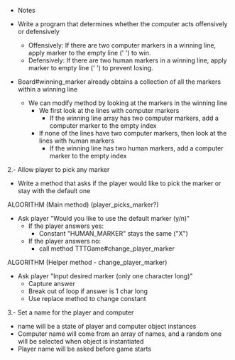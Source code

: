 
- Notes
- Write a program that determines whether the computer acts offensively or
  defensively
  - Offensively: If there are two computer markers in a winning line,
    apply marker to the empty line (' ') to win.
  - Defensively: If there are two human markers in a winning line, apply
    marker to empty line (' ') to prevent losing.

- Board#winning_marker already obtains a collection of all the markers
  within a winning line
  - We can modify method by looking at the markers in the winning line
    - We first look at the lines with computer markers
      - If the winning line array has two computer markers, add a computer
        marker to the empty index
    - If none of the lines have two computer markers, then look at the lines
      with human markers
      - If the winning line has two human markers, add a computer marker to
        the empty index

2.- Allow player to pick any marker
  - Write a method that asks if the player would like to pick the marker
    or stay with the default one

  ALGORITHM (Main method) (player_picks_marker?)
  - Ask player "Would you like to use the default marker (y/n)"
    - If the player answers yes:
      - Constant "HUMAN_MARKER" stays the same ("X")
    - If the player answers no:
      - call method TTTGame#change_player_marker

  ALGORITHM (Helper method - change_player_marker)
  - Ask player "Input desired marker (only one character long)"
    - Capture answer
    - Break out of loop if answer is 1 char long
    - Use replace method to change constant

3.- Set a name for the player and computer
  - name will be a state of player and computer object instances
  - Computer name will come from an array of names, and a random one
    will be selected when object is instantiated
  - Player name will be asked before game starts
